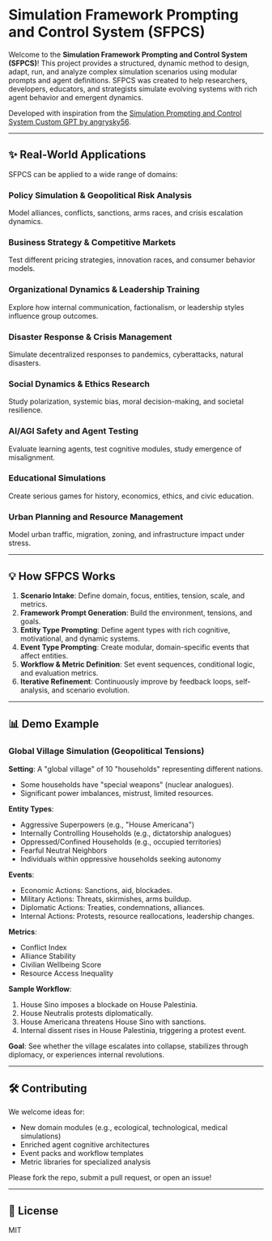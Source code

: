 
# Simulation Framework Prompting and Control System (SFPCS)

Welcome to the **Simulation Framework Prompting and Control System (SFPCS)**! This project provides a structured, dynamic method to design, adapt, run, and analyze complex simulation scenarios using modular prompts and agent definitions. SFPCS was created to help researchers, developers, educators, and strategists simulate evolving systems with rich agent behavior and emergent dynamics.

Developed with inspiration from the [Simulation Prompting and Control System Custom GPT by angrysky56](https://chatgpt.com/g/g-681022d6c0508191835289e2e31736a5-simulation-framework-prompting-and-control-system).

---

## ✨ Real-World Applications

SFPCS can be applied to a wide range of domains:

### Policy Simulation & Geopolitical Risk Analysis
Model alliances, conflicts, sanctions, arms races, and crisis escalation dynamics.

### Business Strategy & Competitive Markets
Test different pricing strategies, innovation races, and consumer behavior models.

### Organizational Dynamics & Leadership Training
Explore how internal communication, factionalism, or leadership styles influence group outcomes.

### Disaster Response & Crisis Management
Simulate decentralized responses to pandemics, cyberattacks, natural disasters.

### Social Dynamics & Ethics Research
Study polarization, systemic bias, moral decision-making, and societal resilience.

### AI/AGI Safety and Agent Testing
Evaluate learning agents, test cognitive modules, study emergence of misalignment.

### Educational Simulations
Create serious games for history, economics, ethics, and civic education.

### Urban Planning and Resource Management
Model urban traffic, migration, zoning, and infrastructure impact under stress.

---

## 💡 How SFPCS Works

1. **Scenario Intake**: Define domain, focus, entities, tension, scale, and metrics.
2. **Framework Prompt Generation**: Build the environment, tensions, and goals.
3. **Entity Type Prompting**: Define agent types with rich cognitive, motivational, and dynamic systems.
4. **Event Type Prompting**: Create modular, domain-specific events that affect entities.
5. **Workflow & Metric Definition**: Set event sequences, conditional logic, and evaluation metrics.
6. **Iterative Refinement**: Continuously improve by feedback loops, self-analysis, and scenario evolution.

---

## 📊 Demo Example

### Global Village Simulation (Geopolitical Tensions)

**Setting**: A "global village" of 10 "households" representing different nations.
- Some households have "special weapons" (nuclear analogues).
- Significant power imbalances, mistrust, limited resources.

**Entity Types**:
- Aggressive Superpowers (e.g., "House Americana")
- Internally Controlling Households (e.g., dictatorship analogues)
- Oppressed/Confined Households (e.g., occupied territories)
- Fearful Neutral Neighbors
- Individuals within oppressive households seeking autonomy

**Events**:
- Economic Actions: Sanctions, aid, blockades.
- Military Actions: Threats, skirmishes, arms buildup.
- Diplomatic Actions: Treaties, condemnations, alliances.
- Internal Actions: Protests, resource reallocations, leadership changes.

**Metrics**:
- Conflict Index
- Alliance Stability
- Civilian Wellbeing Score
- Resource Access Inequality

**Sample Workflow**:
1. House Sino imposes a blockade on House Palestinia.
2. House Neutralis protests diplomatically.
3. House Americana threatens House Sino with sanctions.
4. Internal dissent rises in House Palestinia, triggering a protest event.

**Goal**: See whether the village escalates into collapse, stabilizes through diplomacy, or experiences internal revolutions.

---

## 🛠️ Contributing

We welcome ideas for:
- New domain modules (e.g., ecological, technological, medical simulations)
- Enriched agent cognitive architectures
- Event packs and workflow templates
- Metric libraries for specialized analysis

Please fork the repo, submit a pull request, or open an issue!

---

## 📜 License
MIT

